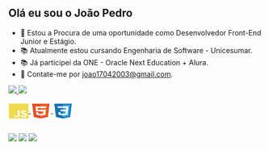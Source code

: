 ## Olá eu sou o João Pedro

- 🧰 Estou a Procura de uma oportunidade como Desenvolvedor Front-End Junior e Estágio.
- 📚 Atualmente estou cursando Engenharia de Software - Unicesumar.
- 📚 Já participei da ONE - Oracle Next Education + Alura.
- 💬 Contate-me por joao17042003@gmail.com.
<div>
  <a href="https://github.com/JoaoPedro019">
  <img height="180em" src="https://github-readme-stats.vercel.app/api?username=JoaoPedro019&show_icons=true&theme=tokyonight&include_all_commits=true&count_private=true"/>
  <img height="180em" src="https://github-readme-stats.vercel.app/api/top-langs/?username=JoaoPedro019&layout=compact&langs_count=7&theme=tokyonight"/>
</div>

<div style="display: inline_block"><br>
  <img align="center" alt="João-Js" height="30" width="40" src="https://raw.githubusercontent.com/devicons/devicon/master/icons/javascript/javascript-plain.svg">
  <img align="center" alt="João-HTML" height="30" width="40" src="https://raw.githubusercontent.com/devicons/devicon/master/icons/html5/html5-original.svg">
  <img align="center" alt="João-CSS" height="30" width="40" src="https://raw.githubusercontent.com/devicons/devicon/master/icons/css3/css3-original.svg">
  </div>
  
  ##
  
  <div>
  <a https://www.instagram.com/joao_griffinn/" target="_blank"><img src="https://img.shields.io/badge/-Instagram-%23E4405F?style=for-the-badge&logo=instagram&logoColor=white" target="_blank"></a>
  <a href = "mailto:joao17042003@gmail.com"><img src="https://img.shields.io/badge/-Gmail-%23333?style=for-the-badge&logo=gmail&logoColor=white" target="_blank"></a>
  <a href="https://www.linkedin.com/in/rafaella-ballerini-45875016a" target="_blank"><img src="https://img.shields.io/badge/-LinkedIn-%230077B5?style=for-the-badge&logo=linkedin&logoColor=white" target="_blank"></a> 
